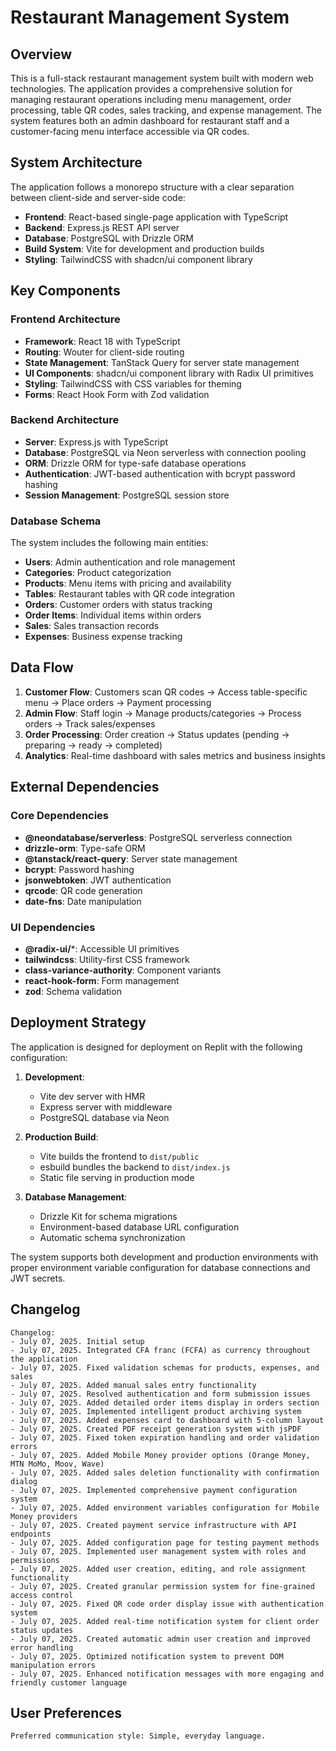 # Restaurant Management System

## Overview

This is a full-stack restaurant management system built with modern web technologies. The application provides a comprehensive solution for managing restaurant operations including menu management, order processing, table QR codes, sales tracking, and expense management. The system features both an admin dashboard for restaurant staff and a customer-facing menu interface accessible via QR codes.

## System Architecture

The application follows a monorepo structure with a clear separation between client-side and server-side code:

- **Frontend**: React-based single-page application with TypeScript
- **Backend**: Express.js REST API server
- **Database**: PostgreSQL with Drizzle ORM
- **Build System**: Vite for development and production builds
- **Styling**: TailwindCSS with shadcn/ui component library

## Key Components

### Frontend Architecture
- **Framework**: React 18 with TypeScript
- **Routing**: Wouter for client-side routing
- **State Management**: TanStack Query for server state management
- **UI Components**: shadcn/ui component library with Radix UI primitives
- **Styling**: TailwindCSS with CSS variables for theming
- **Forms**: React Hook Form with Zod validation

### Backend Architecture
- **Server**: Express.js with TypeScript
- **Database**: PostgreSQL via Neon serverless with connection pooling
- **ORM**: Drizzle ORM for type-safe database operations
- **Authentication**: JWT-based authentication with bcrypt password hashing
- **Session Management**: PostgreSQL session store

### Database Schema
The system includes the following main entities:
- **Users**: Admin authentication and role management
- **Categories**: Product categorization
- **Products**: Menu items with pricing and availability
- **Tables**: Restaurant tables with QR code integration
- **Orders**: Customer orders with status tracking
- **Order Items**: Individual items within orders
- **Sales**: Sales transaction records
- **Expenses**: Business expense tracking

## Data Flow

1. **Customer Flow**: Customers scan QR codes → Access table-specific menu → Place orders → Payment processing
2. **Admin Flow**: Staff login → Manage products/categories → Process orders → Track sales/expenses
3. **Order Processing**: Order creation → Status updates (pending → preparing → ready → completed)
4. **Analytics**: Real-time dashboard with sales metrics and business insights

## External Dependencies

### Core Dependencies
- **@neondatabase/serverless**: PostgreSQL serverless connection
- **drizzle-orm**: Type-safe ORM
- **@tanstack/react-query**: Server state management
- **bcrypt**: Password hashing
- **jsonwebtoken**: JWT authentication
- **qrcode**: QR code generation
- **date-fns**: Date manipulation

### UI Dependencies
- **@radix-ui/***: Accessible UI primitives
- **tailwindcss**: Utility-first CSS framework
- **class-variance-authority**: Component variants
- **react-hook-form**: Form management
- **zod**: Schema validation

## Deployment Strategy

The application is designed for deployment on Replit with the following configuration:

1. **Development**: 
   - Vite dev server with HMR
   - Express server with middleware
   - PostgreSQL database via Neon

2. **Production Build**:
   - Vite builds the frontend to `dist/public`
   - esbuild bundles the backend to `dist/index.js`
   - Static file serving in production mode

3. **Database Management**:
   - Drizzle Kit for schema migrations
   - Environment-based database URL configuration
   - Automatic schema synchronization

The system supports both development and production environments with proper environment variable configuration for database connections and JWT secrets.

## Changelog
```
Changelog:
- July 07, 2025. Initial setup
- July 07, 2025. Integrated CFA franc (FCFA) as currency throughout the application
- July 07, 2025. Fixed validation schemas for products, expenses, and sales
- July 07, 2025. Added manual sales entry functionality
- July 07, 2025. Resolved authentication and form submission issues
- July 07, 2025. Added detailed order items display in orders section
- July 07, 2025. Implemented intelligent product archiving system
- July 07, 2025. Added expenses card to dashboard with 5-column layout
- July 07, 2025. Created PDF receipt generation system with jsPDF
- July 07, 2025. Fixed token expiration handling and order validation errors
- July 07, 2025. Added Mobile Money provider options (Orange Money, MTN MoMo, Moov, Wave)
- July 07, 2025. Added sales deletion functionality with confirmation dialog
- July 07, 2025. Implemented comprehensive payment configuration system
- July 07, 2025. Added environment variables configuration for Mobile Money providers
- July 07, 2025. Created payment service infrastructure with API endpoints
- July 07, 2025. Added configuration page for testing payment methods
- July 07, 2025. Implemented user management system with roles and permissions
- July 07, 2025. Added user creation, editing, and role assignment functionality
- July 07, 2025. Created granular permission system for fine-grained access control
- July 07, 2025. Fixed QR code order display issue with authentication system
- July 07, 2025. Added real-time notification system for client order status updates
- July 07, 2025. Created automatic admin user creation and improved error handling
- July 07, 2025. Optimized notification system to prevent DOM manipulation errors
- July 07, 2025. Enhanced notification messages with more engaging and friendly customer language
```

## User Preferences
```
Preferred communication style: Simple, everyday language.
```